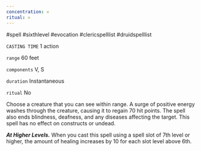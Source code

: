 ```yaml
---
concentration: 𐄂
ritual: 𐄂
---
```

#spell #sixthlevel #evocation #clericspelllist #druidspelllist

`CASTING TIME`
1 action

`range`
60 feet

`components`
V, S

`duration`
Instantaneous

`ritual`
No

Choose a creature that you can see within range. A surge of positive energy washes through the creature, causing it to regain 70 hit points. The spell also ends blindness, deafness, and any diseases affecting the target. This spell has no effect on constructs or undead.

**_At Higher Levels._** When you cast this spell using a spell slot of 7th level or higher, the amount of healing increases by 10 for each slot level above 6th.
